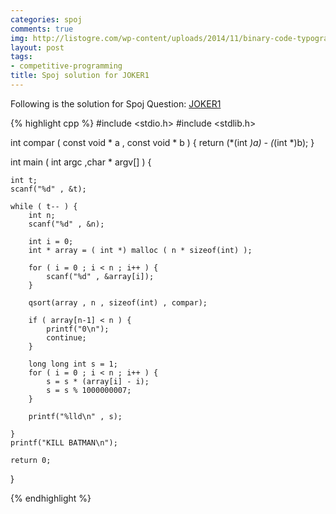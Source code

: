 ```yaml
---
categories: spoj
comments: true
img: http://listogre.com/wp-content/uploads/2014/11/binary-code-typography-hd-wallpaper-1920x1080-2619-672x372.png
layout: post
tags:
- competitive-programming
title: Spoj solution for JOKER1
---
```


Following is the solution for Spoj Question: [JOKER1](http://www.spoj.com/problems/JOKER1/)

{% highlight cpp %}
#include <stdio.h>
#include <stdlib.h>

int compar ( const void * a , const void * b ) {
	return (*(int *)a) - (*(int *)b);
}

int main ( int argc ,char * argv[] ) {

	int t;
	scanf("%d" , &t);

	while ( t-- ) {
		int n;
		scanf("%d" , &n);

		int i = 0;
		int * array = ( int *) malloc ( n * sizeof(int) );

		for ( i = 0 ; i < n ; i++ ) {
			scanf("%d" , &array[i]);
		}

		qsort(array , n , sizeof(int) , compar);

		if ( array[n-1] < n ) {
			printf("0\n");
			continue;
		}

		long long int s = 1;
		for ( i = 0 ; i < n ; i++ ) {
			s = s * (array[i] - i);
			s = s % 1000000007;
		}

		printf("%lld\n" , s);

	}
	printf("KILL BATMAN\n");

	return 0;
}

{% endhighlight %}